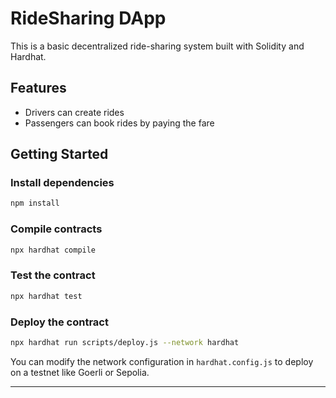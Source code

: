 # RideSharing DApp

This is a basic decentralized ride-sharing system built with Solidity and Hardhat.

## Features

- Drivers can create rides
- Passengers can book rides by paying the fare

## Getting Started

### Install dependencies

```bash
npm install
```

### Compile contracts

```bash
npx hardhat compile
```

### Test the contract

```bash
npx hardhat test
```

### Deploy the contract

```bash
npx hardhat run scripts/deploy.js --network hardhat
```

You can modify the network configuration in `hardhat.config.js` to deploy on a testnet like Goerli or Sepolia.

---
